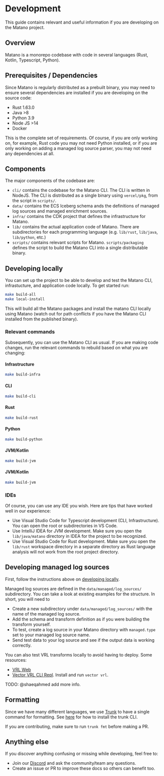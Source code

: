 # Development

This guide contains relevant and useful information if you are developing on the Matano project.

## Overview

Matano is a monorepo codebase with code in several languages (Rust, Kotlin, Typescript, Python).

## Prerequisites / Dependencies

Since Matano is regularly distributed as a prebuilt binary, you may need to ensure several dependencies are installed if you are developing on the source code:

- Rust 1.63.0
- Java >8
- Python 3.9
- Node JS >14
- Docker

This is the complete set of requirements. Of course, if you are only working on, for example, Rust code you may not need Python installed, or if you are only working on adding a managed log source parser, you may not need any dependencies at all.

## Components

The major components of the codebase are:

- `cli/` contains the codebase for the Matano CLI. The CLI is written in NodeJS. The CLI is distributed as a single binary using `vercel/pkg`, from the script in `scripts/`.
- `data/` contains the ECS Iceberg schema ands the definitions of managed log sources and managed enrichment sources.
- `infra/` contains the CDK project that defines the infrastructure for Matano.
- `lib/` contains the actual application code of Matano. There are subdirectories for each programming language (e.g. `lib/rust`, `lib/java`, `lib/python`, etc.)
- `scripts/` contains relevant scripts for Matano. `scripts/packaging` defines the script to build the Matano CLI into a single distributable binary.

## Developing locally

You can set up the project to be able to develop and test the Matano CLI, infrastucture, and application code locally. To get started run:

```bash
make build-all
make local-install
```

This will build all the Matano packages and install the matano CLI locally using Matano (watch out for path conflicts if you have the Matano CLI installed from the published binary).


### Relevant commands

Subsequently, you can use the Matano CLI as usual. If you are making code changes, run the relevant commands to rebuild based on what you are changing:

#### Infrastructure

```bash
make build-infra
```

#### CLI

```bash
make build-cli
```

#### Rust

```bash
make build-rust
```

#### Python

```bash
make build-python
```

#### JVM/Kotlin

```bash
make build-jvm
```

#### JVM/Kotlin

```bash
make build-jvm
```

### IDEs

Of course, you can use any IDE you wish. Here are tips that have worked well in our experience:

- Use Visual Studio Code for Typescript development (CLI, Infrastructure). You can open the root or subdirectories in VS Code.
- Use IntelliJ IDEA for JVM development. Make sure you open the `lib/java/matano` directory in IDEA for the project to be recognized.
- Use Visual Studio Code for Rust development. Make sure you open the `lib/rust` workspace directory in a separate directory as Rust language analysis will not work from the root project directory.

## Developing managed log sources

First, follow the instructions above on [developing locally](#developing-locally).

Managed log sources are defined in the `data/managed/log_sources/` subdirectory. You can take a look at existing examples for the structure. In short, you will need to
- Create a new subdirectory under `data/managed/log_sources/` with the name of the managed log source.
- Add the schema and transform definition as if you were building the transform yourself.
- To test, create a log source in your Matano directory with `managed.type` set to your managed log source name.
- Send test data to your log source and see if the output data is working correctly.

You can also test VRL transforms locally to avoid having to deploy. Some resources:

- [VRL Web](https://playground.vrl.dev/)
- [Vector VRL CLI Repl](https://vector.dev/docs/setup/installation/). Install and run `vector vrl`.

TODO: @shaeqahmed add more info.

## Formatting

Since we have many different languages, we use [Trunk](https://docs.trunk.io/docs/overview) to have a single command for formatting. See [here](https://docs.trunk.io/docs/install) for how to install the trunk CLI.

If you are contributing, make sure to run `trunk fmt` before making a PR.

## Anything else

If you discover anything confusing or missing while developing, feel free to:

- Join our [Discord](https://discord.gg/YSYfHMbfZQ) and ask the community/team any questions.
- Create an issue or PR to improve these docs so others can benefit too.
